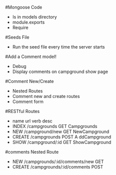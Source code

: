 #Mongoose Code
* Is in models directory
* module.exports
* Require

#Seeds File
* Run the seed file every time the server starts

#Add a Comment model!
* Debug
* Display comments on campground show page

#Comment New/Create
* Nested Routes
* Comment new and create routes
* Comment form


#RESTful Routes
* name   url             verb        desc
* INDEX   /campgrounds    GET         Campgrounds
* NEW     /campground/new GET         NewCampground
* CREATE  /campgrounds    POST        A ddCampground
* SHOW    /campground/:id GET         ShowCampground

#comments Nested Route
* NEW    /campgrounds/:id/comments/new    GET
* CREATE /campgrounds/:id/comments        POST

